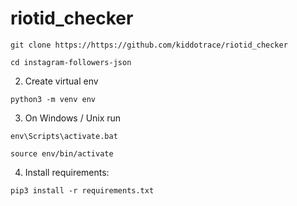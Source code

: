 # riotid_checker

`git clone https://https://github.com/kiddotrace/riotid_checker`

`cd instagram-followers-json`

2. Create virtual env

`python3 -m venv env`

3. On Windows / Unix run

`env\Scripts\activate.bat`

`source env/bin/activate`


4. Install requirements:

`pip3 install -r requirements.txt`

